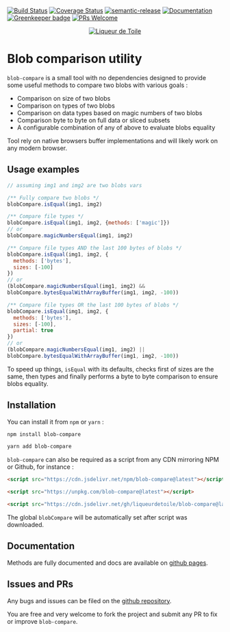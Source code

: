 [![Build Status](https://travis-ci.org/liqueurdetoile/blob-compare.svg?branch=master)](https://travis-ci.org/liqueurdetoile/blob-compare)
[![Coverage Status](https://coveralls.io/repos/github/liqueurdetoile/blob-compare/badge.svg?branch=master)](https://coveralls.io/github/liqueurdetoile/blob-compare?branch=master)
[![semantic-release](https://img.shields.io/badge/%20%20%F0%9F%93%A6%F0%9F%9A%80-semantic--release-e10079.svg)](https://github.com/semantic-release/semantic-release)
[![Documentation](https://liqueurdetoile.github.io/blob-compare/badge.svg)](https://liqueurdetoile.github.io/blob-compare/)
[![Greenkeeper badge](https://badges.greenkeeper.io/liqueurdetoile/blob-compare.svg)](https://greenkeeper.io/)
[![PRs Welcome](https://img.shields.io/badge/PRs-welcome-brightgreen.svg?style=flat-square)](http://makeapullrequest.com)

<p align="center"><a href="https://liqueurdetoile.com" target="\_blank"><img src="https://hosting.liqueurdetoile.com/logo_lqdt.png" alt="Liqueur de Toile"></a></p>

# Blob comparison utility
`blob-compare` is a small tool with no dependencies designed to provide some useful methods to compare two blobs with various goals :

- Comparison on size of two blobs
- Comparison on types of two blobs
- Comparison on data types based on magic numbers of two blobs
- Comparison byte to byte on full data or sliced subsets
- A configurable combination of any of above to evaluate blobs equality

Tool rely on native browsers buffer implementations and will likely work on any modern browser.

## Usage examples
```javascript
// assuming img1 and img2 are two blobs vars

/** Fully compare two blobs */
blobCompare.isEqual(img1, img2)

/** Compare file types */
blobCompare.isEqual(img1, img2, {methods: ['magic']})
// or
blobCompare.magicNumbersEqual(img1, img2)

/** Compare file types AND the last 100 bytes of blobs */
blobCompare.isEqual(img1, img2, {
  methods: ['bytes'],
  sizes: [-100]
})
// or
(blobCompare.magicNumbersEqual(img1, img2) &&
blobCompare.bytesEqualWithArrayBuffer(img1, img2, -100))

/** Compare file types OR the last 100 bytes of blobs */
blobCompare.isEqual(img1, img2, {
  methods: ['bytes'],
  sizes: [-100],
  partial: true
})
// or
(blobCompare.magicNumbersEqual(img1, img2) ||
blobCompare.bytesEqualWithArrayBuffer(img1, img2, -100))
```
To speed up things, `isEqual` with its defaults, checks first of sizes are the same, then types and finally performs a byte to byte comparison to ensure blobs equality.

## Installation
You can install it from `npm` or `yarn` :
```bash
npm install blob-compare

yarn add blob-compare
```
`blob-compare` can also be required as a script from any CDN mirroring NPM or Github, for instance :
```html
<script src="https://cdn.jsdelivr.net/npm/blob-compare@latest"></script>

<script src="https://unpkg.com/blob-compare@latest"></script>

<script src="https://cdn.jsdelivr.net/gh/liqueurdetoile/blob-compare@latest/dist/index.min.js"></script>
```

The global `blobCompare` will be automatically set after script was downloaded.

## Documentation
Methods are fully documented and docs are available on [github pages](https://liqueurdetoile.github.io/blob-compare/).

## Issues and PRs
Any bugs and issues can be filed on the [github repository](https://github.com/liqueurdetoile/blob-compare/issues).

You are free and very welcome to fork the project and submit any PR to fix or improve `blob-compare`.
